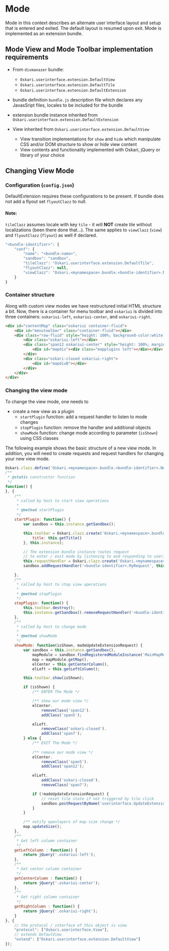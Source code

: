 # Mode

Mode in this context describes an alternate user interface layout and setup that is entered and exited. The default layout is resumed upon exit. Mode is implemented as an extension bundle.

## Mode View and Mode Toolbar implementation requirements

* From `divmanazer` bundle:
    * `Oskari.userinterface.extension.DefaultView`
    * `Oskari.userinterface.extension.DefaultTile`
    * `Oskari.userinterface.extension.DefaultExtension`

* bundle definition `bundle.js` description file which declares any JavasSript files, locales to be included for the bundle
* extension bundle instance inherited from `Oskari.userinterface.extension.DefaultExtension`
* View inherited from `Oskari.userinterface.extension.DefaultView`
    * View transition implementations for `show` and `hide` which manipulate CSS and/or DOM structure to show or hide view content
    * View contents and functionality implemented with Oskari, jQuery or library of your choice

## Changing View Mode

### Configuration (`config.json`)

DefaultExtension requires these configurations to be present. If bundle does not add a flyout set `flyoutClazz` to null.

#### **Note:**

`tileClazz` assumes locale with key `tile` - it will **NOT** create tile without localizations (been there done that...). The same applies to `viewClazz` (`view`) and `flyoutClazz` (`flyout`) as well if declared.

```javascript
"<bundle-identifier>": {
    "conf": {
        "name": "<bundle-name>",
        "sandbox": "sandbox",
        "tileClazz": "Oskari.userinterface.extension.DefaultTile",
        "flyoutClazz": null,
        "viewClazz": "Oskari.<mynamespace>.bundle.<bundle-identifier>.NewModeView"
    }
}
```

### Container structure

Along with custom view modes we have restructured initial HTML structure a bit. Now, there is a container for menu toolbar and `oskariui` is divided into three containers: `oskariui-left`, `oskariui-center`, and `oskariui-right`.

```html
<div id="contentMap" class="oskariui container-fluid">
    <div id="menutoolbar" class="container-fluid"></div>
    <div class="row-fluid" style="height: 100%; background-color:white;">
        <div class="oskariui-left"></div>
        <div class="span12 oskariui-center" style="height: 100%; margin: 0;">
            <div id="mapdiv"><div class="mapplugins left"></div></div>
        </div>
        <div class="oskari-closed oskariui-right">
            <div id="mapdivB"></div>
        </div>
    </div>
</div>
```

### Changing the view mode

To change the view mode, one needs to

* create a new view as a plugin
    * `startPlugin` function: add a request handler to listen to mode changes
    * `stopPlugin` function: remove the handler and additional objects
    * `showMode` function: change mode according to parameter (`isShown`) using CSS classes

The following example shows the basic structure of a new view mode. In addition, you will need to create requests and request handlers for changing your new view mode.

```javascript
Oskari.clazz.define('Oskari.<mynamespace>.bundle.<bundle-identifier>.NewModeView',
/**
 * @static constructor function
 */
function() {
}, {
    /**
     * called by host to start view operations
     *
     * @method startPlugin
     */
    startPlugin: function() {
        var sandbox = this.instance.getSandbox();

        this.toolbar = Oskari.clazz.create('Oskari.<mynamespace>.bundle.<bundle-identifier>.MyToolbar', {
            title: this.getTitle()
        }, this.instance);

        // The extension bundle instance routes request 
        // to enter / exit mode by listening to and responding to userinterface.ExtensionUpdatedEvent 
        this.requestHandler = Oskari.clazz.create('Oskari.<mynamespace>.bundle.<bundle-identifier>.request.MyRequestHandler', this);
        sandbox.addRequestHandler('<bundle-identifier>.MyRequest', this.requestHandler);

    },
    /**
     * called by host to stop view operations
     *
     * @method stopPlugin
     */
    stopPlugin: function() {
        this.toolbar.destroy();
        this.instance.getSandbox().removeRequestHandler('<bundle-identifier>.MyRequest', this.requestHandler);
    },
    /**
     * called by host to change mode
     *
     * @method showMode
     */
    showMode: function(isShown, madeUpdateExtensionRequest) {
        var sandbox = this.instance.getSandbox(),
            mapModule = sandbox.findRegisteredModuleInstance('MainMapModule'),
            map = mapModule.getMap(),
            elCenter = this.getCenterColumn(),
            elLeft = this.getLeftColumn();

        this.toolbar.show(isShown);

        if (isShown) {
            /** ENTER The Mode */

            /** show our mode view */
            elCenter.
                removeClass('span12').
                addClass('span5');

            elLeft.
                removeClass('oskari-closed').
                addClass('span7');
        } else {
            /** EXIT The Mode */
            
            /** remove our mode view */
            elCenter.
                removeClass('span5').
                addClass('span12');

            elLeft.
                addClass('oskari-closed').
                removeClass('span7');

            if (!madeUpdateExtensionRequest) {
                // reset tile state if not triggered by tile click
                sandbox.postRequestByName('userinterface.UpdateExtensionRequest', [this.instance, 'close']);
            }
        }

        /** notify openlayers of map size change */
        map.updateSize();
    },
    /**
     * Get left column container
     */
    getLeftColumn : function() {
        return jQuery('.oskariui-left');
    },
    /**
     * Get center column container
     */
    getCenterColumn : function() {
        return jQuery('.oskariui-center');
    },
    /**
     * Get right column container
     */
    getRightColumn : function() {
        return jQuery('.oskariui-right');
    }
}, {
    // the protocol / interface of this object is view
    "protocol": ["Oskari.userinterface.View"],
    // extends DefaulView
    "extend": ["Oskari.userinterface.extension.DefaultView"]
});
```
